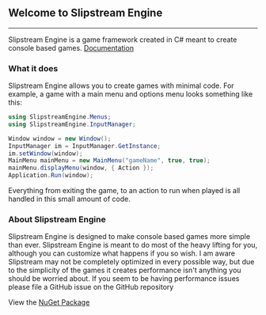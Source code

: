 ## Welcome to Slipstream Engine
---
Slipstream Engine is a game framework created in C# meant to create console based games.
[Documentation](https://github.com/SaladClimbing/SlipstreamEngine/wiki)

### What it does
Slipstream Engine allows you to create games with minimal code. For example, a game with a main menu and options menu looks something like this:
```c#
using SlipstreamEngine.Menus;
using SlipstreamEngine.InputManager;

Window window = new Window();
InputManager im = InputManager.GetInstance;
im.setWindow(window);
MainMenu mainMenu = new MainMenu("gameName", true, true);
mainMenu.displayMenu(window, { Action });
Application.Run(window);
```
Everything from exiting the game, to an action to run when played is all handled in this small amount of code.

### About Slipstream Engine
Slipstream Engine is designed to make console based games more simple than ever. Slipstream Engine is meant to do most of the heavy lifting for you, although you can customize what happens if you so wish. I am aware Slipstream may not be completely optimized in every possible way, but due to the simplicity of the games it creates performance isn't anything you should be worried about. If you seem to be having performance issues please file a GitHub issue on the GitHub repository

View the [NuGet Package](https://www.nuget.org/packages/SlipstreamEngine/)
